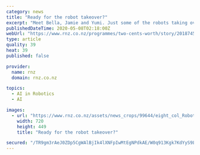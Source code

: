 ```yaml
---
category: news
title: "Ready for the robot takeover?"
excerpt: "Meet Bella, Jamie and Yumi. Just some of the robots taking over our jobs. But does this have to be as scary as it sounds? Peter Griffin finds out."
publishedDateTime: 2020-05-08T02:18:00Z
webUrl: "https://www.rnz.co.nz/programmes/two-cents-worth/story/2018745674/ready-for-the-robot-takeover"
type: article
quality: 39
heat: 39
published: false

provider:
  name: rnz
  domain: rnz.co.nz

topics:
  - AI in Robotics
  - AI

images:
  - url: "https://www.rnz.co.nz/assets/news_crops/99644/eight_col_Robot_%28Alex_Knight_via_unsplash.com%29.jpg?1586300490"
    width: 720
    height: 449
    title: "Ready for the robot takeover?"

secured: "/TR9gm3rAeJ0ZDp5CgWAlBjIk4lXNFpIwMtEgNPdkAE/W0q913Kgk7KdYyS9LaTdZPcp1OIpic++ygaUbdhPx6dGvK4oznsdYZgQCUFZXFTzk5Z25FGHvxxUPeTmf4jpRGJ7MSpG7SPeDGk5Nm/FCH1o9P7+oyItq9UvotMsQe5Ihs/cWutMfrjv9j1sPU58MejXhZsPHBFq4tcTqhutCR9LmGsXf1uWOthDHiSpYnuOlM/zcWPeWzXqV89lmEhhMJip5HVR8WfW+bZ01iiIzPn7CcVj2nC979jVu2vFNoHzg+DxRSOMEXoVwU4WF67b;zs/j2yIpEJPZFsKrZrKBaA=="
---
```


